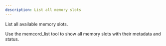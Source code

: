 ```yaml
---
description: List all memory slots
---
```


List all available memory slots.

Use the memcord_list tool to show all memory slots with their metadata and status.